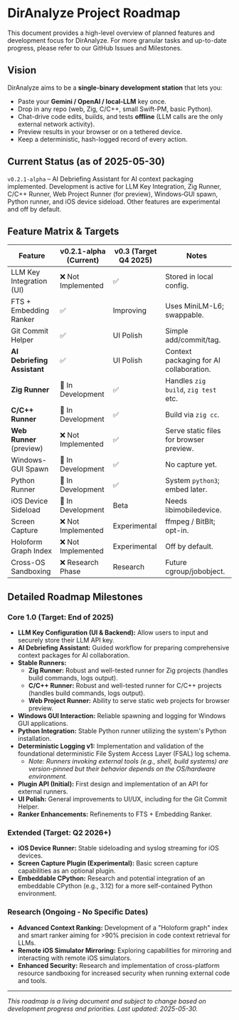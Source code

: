 # DirAnalyze Project Roadmap

This document provides a high-level overview of planned features and development focus for DirAnalyze. For more granular tasks and up-to-date progress, please refer to our GitHub Issues and Milestones.

## Vision
DirAnalyze aims to be a **single-binary development station** that lets you:
*   Paste your **Gemini / OpenAI / local-LLM** key once.
*   Drop in any repo (web, Zig, C/C++, small Swift-PM, basic Python).
*   Chat-drive code edits, builds, and tests **offline** (LLM calls are the only external network activity).
*   Preview results in your browser or on a tethered device.
*   Keep a deterministic, hash-logged record of every action.

## Current Status (as of 2025-05-30)
```v0.2.1-alpha``` – AI Debriefing Assistant for AI context packaging implemented. Development is active for LLM Key Integration, Zig Runner, C/C++ Runner, Web Project Runner (for preview), Windows‑GUI spawn, Python runner, and iOS device sideload. Other features are experimental and off by default.

## Feature Matrix & Targets

| Feature                   | v0.2.1-alpha (Current) | v0.3 (Target Q4 2025) | Notes                                   |
| ------------------------- | ---------------------- | --------------------- | --------------------------------------- |
| LLM Key Integration (UI)  | ❌ Not Implemented     | ✅                    | Stored in local config.                 |
| FTS + Embedding Ranker    | ✅                      | Improving             | Uses MiniLM-L6; swappable.              |
| Git Commit Helper         | ✅                      | UI Polish             | Simple add/commit/tag.                  |
| **AI Debriefing Assistant** | ✅                    | UI Polish             | Context packaging for AI collaboration. |
| **Zig Runner**            | 🔄 In Development     | ✅                    | Handles ```zig build```, ```zig test``` etc. |
| **C/C++ Runner**          | 🔄 In Development     | ✅                    | Build via ```zig cc```.                     |
| **Web Runner** (preview)  | ❌ Not Implemented     | ✅                    | Serve static files for browser preview. |
| Windows-GUI Spawn         | 🔄 In Development     | ✅                    | No capture yet.                         |
| Python Runner             | 🔄 In Development     | ✅                    | System ```python3```; embed later.          |
| iOS Device Sideload       | 🔄 In Development     | Beta                  | Needs libimobiledevice.                 |
| Screen Capture            | ❌ Not Implemented     | Experimental          | ffmpeg / BitBlt; opt-in.                |
| Holoform Graph Index      | ❌ Not Implemented     | Experimental          | Off by default.                         |
| Cross-OS Sandboxing       | ❌ Research Phase      | Research              | Future cgroup/jobobject.                |

## Detailed Roadmap Milestones

### Core 1.0 (Target: End of 2025)
*   **LLM Key Configuration (UI & Backend):** Allow users to input and securely store their LLM API key.
*   **AI Debriefing Assistant:** Guided workflow for preparing comprehensive context packages for AI collaboration.
*   **Stable Runners:**
    *   **Zig Runner:** Robust and well-tested runner for Zig projects (handles build commands, logs output).
    *   **C/C++ Runner:** Robust and well-tested runner for C/C++ projects (handles build commands, logs output).
    *   **Web Project Runner:** Ability to serve static web projects for browser preview.
*   **Windows GUI Interaction:** Reliable spawning and logging for Windows GUI applications.
*   **Python Integration:** Stable Python runner utilizing the system's Python installation.
*   **Deterministic Logging v1:** Implementation and validation of the foundational deterministic File System Access Layer (FSAL) log schema.
    *   *Note: Runners invoking external tools (e.g., shell, build systems) are version-pinned but their behavior depends on the OS/hardware environment.*
*   **Plugin API (Initial):** First design and implementation of an API for external runners.
*   **UI Polish:** General improvements to UI/UX, including for the Git Commit Helper.
*   **Ranker Enhancements:** Refinements to FTS + Embedding Ranker.

### Extended (Target: Q2 2026+)
*   **iOS Device Runner:** Stable sideloading and syslog streaming for iOS devices.
*   **Screen Capture Plugin (Experimental):** Basic screen capture capabilities as an optional plugin.
*   **Embeddable CPython:** Research and potential integration of an embeddable CPython (e.g., 3.12) for a more self-contained Python environment.

### Research (Ongoing - No Specific Dates)
*   **Advanced Context Ranking:** Development of a "Holoform graph" index and smart ranker aiming for >90% precision in code context retrieval for LLMs.
*   **Remote iOS Simulator Mirroring:** Exploring capabilities for mirroring and interacting with remote iOS simulators.
*   **Enhanced Security:** Research and implementation of cross-platform resource sandboxing for increased security when running external code and tools.

---
*This roadmap is a living document and subject to change based on development progress and priorities. Last updated: 2025-05-30.*